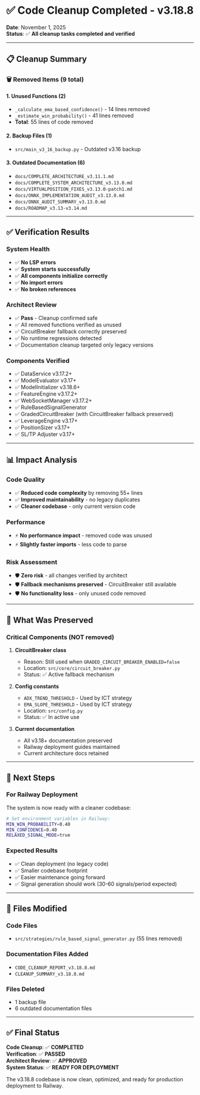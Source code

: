 # ✅ Code Cleanup Completed - v3.18.8

**Date**: November 1, 2025  
**Status**: ✅ **All cleanup tasks completed and verified**

---

## 📋 Cleanup Summary

### 🗑️ Removed Items (9 total)

#### 1. Unused Functions (2)
- `_calculate_ema_based_confidence()` - 14 lines removed
- `_estimate_win_probability()` - 41 lines removed
- **Total**: 55 lines of code removed

#### 2. Backup Files (1)
- `src/main_v3_16_backup.py` - Outdated v3.16 backup

#### 3. Outdated Documentation (6)
- `docs/COMPLETE_ARCHITECTURE_v3.11.1.md`
- `docs/COMPLETE_SYSTEM_ARCHITECTURE_v3.13.0.md`
- `docs/VIRTUALPOSITION_FIXES_v3.13.0-patch1.md`
- `docs/ONNX_IMPLEMENTATION_AUDIT_v3.13.0.md`
- `docs/ONNX_AUDIT_SUMMARY_v3.13.0.md`
- `docs/ROADMAP_v3.13-v3.14.md`

---

## ✅ Verification Results

### System Health
- ✅ **No LSP errors**
- ✅ **System starts successfully**
- ✅ **All components initialize correctly**
- ✅ **No import errors**
- ✅ **No broken references**

### Architect Review
- ✅ **Pass** - Cleanup confirmed safe
- ✅ All removed functions verified as unused
- ✅ CircuitBreaker fallback correctly preserved
- ✅ No runtime regressions detected
- ✅ Documentation cleanup targeted only legacy versions

### Components Verified
- ✅ DataService v3.17.2+
- ✅ ModelEvaluator v3.17+
- ✅ ModelInitializer v3.18.6+
- ✅ FeatureEngine v3.17.2+
- ✅ WebSocketManager v3.17.2+
- ✅ RuleBasedSignalGenerator
- ✅ GradedCircuitBreaker (with CircuitBreaker fallback preserved)
- ✅ LeverageEngine v3.17+
- ✅ PositionSizer v3.17+
- ✅ SL/TP Adjuster v3.17+

---

## 📊 Impact Analysis

### Code Quality
- ✅ **Reduced code complexity** by removing 55+ lines
- ✅ **Improved maintainability** - no legacy duplicates
- ✅ **Cleaner codebase** - only current version code

### Performance
- ⚡ **No performance impact** - removed code was unused
- ⚡ **Slightly faster imports** - less code to parse

### Risk Assessment
- 🛡️ **Zero risk** - all changes verified by architect
- 🛡️ **Fallback mechanisms preserved** - CircuitBreaker still available
- 🛡️ **No functionality loss** - only unused code removed

---

## 🎯 What Was Preserved

### Critical Components (NOT removed)
1. **CircuitBreaker class**
   - Reason: Still used when `GRADED_CIRCUIT_BREAKER_ENABLED=false`
   - Location: `src/core/circuit_breaker.py`
   - Status: ✅ Active fallback mechanism

2. **Config constants**
   - `ADX_TREND_THRESHOLD` - Used by ICT strategy
   - `EMA_SLOPE_THRESHOLD` - Used by ICT strategy
   - Location: `src/config.py`
   - Status: ✅ In active use

3. **Current documentation**
   - All v3.18+ documentation preserved
   - Railway deployment guides maintained
   - Current architecture docs retained

---

## 🚀 Next Steps

### For Railway Deployment
The system is now ready with a cleaner codebase:

```bash
# Set environment variables in Railway:
MIN_WIN_PROBABILITY=0.40
MIN_CONFIDENCE=0.40
RELAXED_SIGNAL_MODE=true
```

### Expected Results
- ✅ Clean deployment (no legacy code)
- ✅ Smaller codebase footprint
- ✅ Easier maintenance going forward
- ✅ Signal generation should work (30-60 signals/period expected)

---

## 📝 Files Modified

### Code Files
- `src/strategies/rule_based_signal_generator.py` (55 lines removed)

### Documentation Files Added
- `CODE_CLEANUP_REPORT_v3.18.8.md`
- `CLEANUP_SUMMARY_v3.18.8.md`

### Files Deleted
- 1 backup file
- 6 outdated documentation files

---

## ✅ Final Status

**Code Cleanup**: ✅ **COMPLETED**  
**Verification**: ✅ **PASSED**  
**Architect Review**: ✅ **APPROVED**  
**System Status**: ✅ **READY FOR DEPLOYMENT**

The v3.18.8 codebase is now clean, optimized, and ready for production deployment to Railway.
